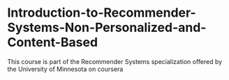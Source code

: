 # Introduction-to-Recommender-Systems-Non-Personalized-and-Content-Based
This course is part of the Recommender Systems specialization offered by the University of Minnesota on coursera 
